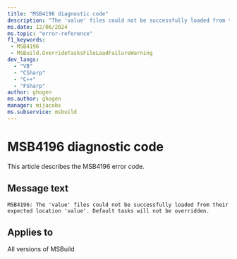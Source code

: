 ```yaml
---
title: "MSB4196 diagnostic code"
description: "The 'value' files could not be successfully loaded from their expected location 'value'. Default tasks will not be overridden."
ms.date: 12/06/2024
ms.topic: "error-reference"
f1_keywords:
 - MSB4196
 - MSBuild.OverrideTasksFileLoadFailureWarning
dev_langs:
  - "VB"
  - "CSharp"
  - "C++"
  - "FSharp"
author: ghogen
ms.author: ghogen
manager: mijacobs
ms.subservice: msbuild
---
```


# MSB4196 diagnostic code

<!-- :::ErrorDefinitionDescription::: -->
<!-- :::editable-content name="introDescription"::: -->
This article describes the MSB4196 error code.
<!-- :::editable-content-end::: -->

## Message text

`MSB4196: The 'value' files could not be successfully loaded from their expected location 'value'. Default tasks will not be overridden.`

<!-- :::editable-content name="postOutputDescription"::: -->
<!--
{StrBegin="MSB4196: "}UE: This message is shown when the override tasks files that are located alongside the MSBuild binaries cannot be
      found, either because they don't exist, or because of lack of permissions. "{2}" contains a message explaining why.
      LOCALIZATION: "{2}" is a message from some FX method and is already localized.
-->
<!-- :::editable-content-end::: -->
<!-- :::ErrorDefinitionDescription-end::: -->

## Applies to

All versions of MSBuild
